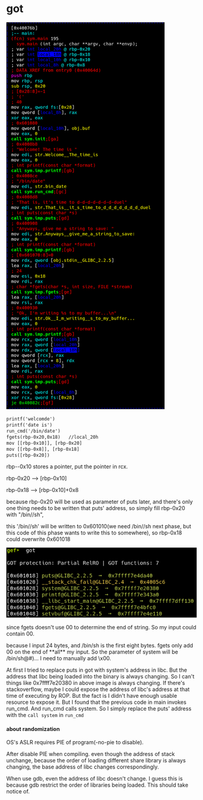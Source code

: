 # got



![](../.gitbook/assets/image.png)

```text
printf('welcomde')
printf('date is')
run_cmd('/bin/date')
fgets(rbp-0x20,0x18)   //local_20h
mov [[rbp-0x10]], [rbp-0x20]
mov [[rbp-0x8]], [rbp-0x18]
puts([rbp-0x20])
```

rbp--0x10 stores a pointer, put the pointer in rcx.

rbp-0x20 --&gt; \[rbp-0x10\]

rbp-0x18 --&gt; \[rbp-0x10\]+0x8

because rbp-0x20 will be used as parameter of puts later, and there's only one thing needs to be written that puts' address, so simply fill rbp-0x20 with "/bin//sh", 

this '/bin//sh' will be written to 0x601010\(we need /bin//sh next phase, but this code of this phase wants to write this to somewhere\), so rbp-0x18 could overwrite 0x601018

![](../.gitbook/assets/image%20%281%29.png)

since fgets doesn't use 00 to determine the end of string. So my input could contain 00.

because I input 24 bytes, and /bin/sh is the first eight bytes. fgets only add 00 on the end of \*\*all\*\* my input. So the parameter of system will be /bin/sh@\#\)... I need to manually add \x00.

At first I tried to replace puts in got with system's address in libc. But the address that libc being loaded into the binary is always changing. So I can't  things like 0x7ffff7e20380 in above image is always changing. If there's stackoverflow, maybe I could expose the address of libc's address at that time of executing by ROP. But the fact is I didn't have enough usable resource to expose it. But I found that the previous code in main invokes run\_cmd. And run\_cmd calls system. So I simply replace the puts' address with the `call system` in `run_cmd`



#### about randomization

OS's ASLR requires PIE of program\(-no-pie to disable\).

After disable PIE when compiling. even though the address of stack unchange, because the order of loading different share library is always changing, the base address of libc changes correspondingly. 

When use gdb, even the address of libc doesn't change. I guess this is because gdb restrict the order of libraries being loaded. This should take notice of.  

 

